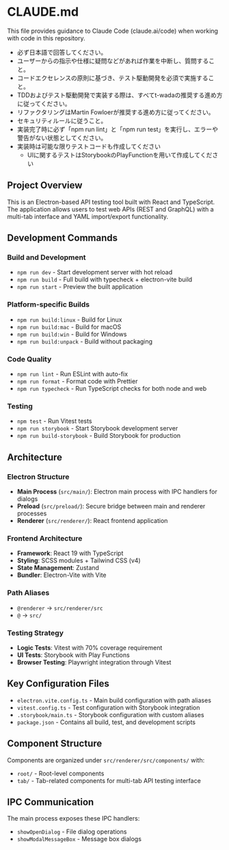 # CLAUDE.md

This file provides guidance to Claude Code (claude.ai/code) when working with code in this repository.

- 必ず日本語で回答してください。
- ユーザーからの指示や仕様に疑問などがあれば作業を中断し、質問すること。
- コードエクセレンスの原則に基づき、テスト駆動開発を必須で実施すること。
- TDDおよびテスト駆動開発で実装する際は、すべてt-wadaの推奨する進め方に従ってください。
- リファクタリングはMartin Fowloerが推奨する進め方に従ってください。
- セキュリティルールに従うこと。
- 実装完了時に必ず「npm run lint」と「npm run test」を実行し、エラーや警告がない状態としてください。
- 実装時は可能な限りテストコードも作成してください
  - UIに関するテストはStorybookのPlayFunctionを用いて作成してください

## Project Overview

This is an Electron-based API testing tool built with React and TypeScript. The application allows users to test web APIs (REST and GraphQL) with a multi-tab interface and YAML import/export functionality.

## Development Commands

### Build and Development

- `npm run dev` - Start development server with hot reload
- `npm run build` - Full build with typecheck + electron-vite build
- `npm run start` - Preview the built application

### Platform-specific Builds

- `npm run build:linux` - Build for Linux
- `npm run build:mac` - Build for macOS  
- `npm run build:win` - Build for Windows
- `npm run build:unpack` - Build without packaging

### Code Quality

- `npm run lint` - Run ESLint with auto-fix
- `npm run format` - Format code with Prettier
- `npm run typecheck` - Run TypeScript checks for both node and web

### Testing

- `npm test` - Run Vitest tests
- `npm run storybook` - Start Storybook development server
- `npm run build-storybook` - Build Storybook for production

## Architecture

### Electron Structure

- **Main Process** (`src/main/`): Electron main process with IPC handlers for dialogs
- **Preload** (`src/preload/`): Secure bridge between main and renderer processes  
- **Renderer** (`src/renderer/`): React frontend application

### Frontend Architecture

- **Framework**: React 19 with TypeScript
- **Styling**: SCSS modules + Tailwind CSS (v4)
- **State Management**: Zustand
- **Bundler**: Electron-Vite with Vite

### Path Aliases

- `@renderer` → `src/renderer/src`
- `@` → `src/`

### Testing Strategy

- **Logic Tests**: Vitest with 70% coverage requirement
- **UI Tests**: Storybook with Play Functions
- **Browser Testing**: Playwright integration through Vitest

## Key Configuration Files

- `electron.vite.config.ts` - Main build configuration with path aliases
- `vitest.config.ts` - Test configuration with Storybook integration
- `.storybook/main.ts` - Storybook configuration with custom aliases
- `package.json` - Contains all build, test, and development scripts

## Component Structure

Components are organized under `src/renderer/src/components/` with:

- `root/` - Root-level components
- `tab/` - Tab-related components for multi-tab API testing interface

## IPC Communication

The main process exposes these IPC handlers:

- `showOpenDialog` - File dialog operations
- `showModalMessageBox` - Message box dialogs
